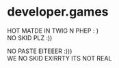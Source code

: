 # developer.games
HOT MATDE IN TWIG N PHEP : )  
NO SKID PLZ :))  

NO PASTE EITEEER :)))  
WE NO SKID EXIRRTY ITS NOT 
REAL
